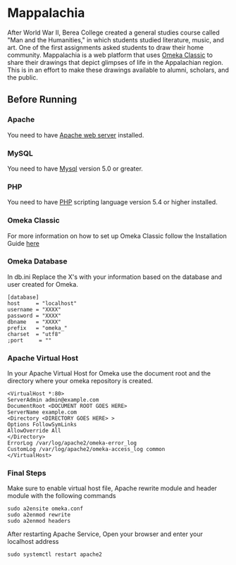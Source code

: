 # Mappalachia

After World War II, Berea College created a general studies course called "Man and the Humanities," in which students studied literature, music, and art. One of the first assignments asked students to draw their home community.
Mappalachia is a web platform that uses [Omeka Classic](https://omeka.org/classic/) to share their drawings that depict glimpses of life in the Appalachian region. This is in an effort to make these drawings available to alumni, scholars, and the public. 

## Before Running

### Apache

You need to have [Apache web server](http://www.apache.org/) installed. 

### MySQL

You need to have [Mysql](https://www.mysql.com/) version 5.0 or greater. 

### PHP

You need to have [PHP](https://www.php.net/) scripting language version 5.4 or higher installed.

### Omeka Classic

For more information on how to set up Omeka Classic follow the Installation Guide [here](https://omeka.org/classic/docs/Installation/Installation/)

### Omeka Database

In db.ini Replace the X's with your information based on the database and user created for Omeka. 
```
[database]
host     = "localhost"
username = "XXXX"
password = "XXXX"
dbname   = "XXXX"
prefix   = "omeka_"
charset  = "utf8"
;port     = ""
```

### Apache Virtual Host 

In your Apache Virtual Host for Omeka use the document root and the directory where your omeka repository is created.
```
<VirtualHost *:80>
ServerAdmin admin@example.com
DocumentRoot <DOCUMENT ROOT GOES HERE>
ServerName example.com
<Directory <DIRECTORY GOES HERE> >
Options FollowSymLinks
AllowOverride All
</Directory>
ErrorLog /var/log/apache2/omeka-error_log
CustomLog /var/log/apache2/omeka-access_log common
</VirtualHost>
```

### Final Steps
Make sure to enable virtual host file, Apache rewrite module and header module with the following commands
```
sudo a2ensite omeka.conf
sudo a2enmod rewrite
sudo a2enmod headers
```
After restarting Apache Service, Open your browser and enter your localhost address
```
sudo systemctl restart apache2
```
